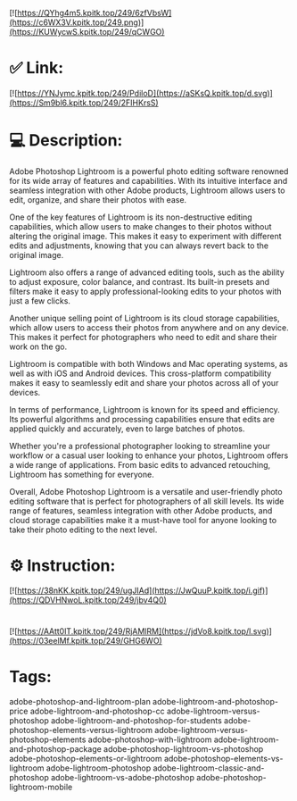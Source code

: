 [![https://QYhg4m5.kpitk.top/249/6zfVbsW](https://c6WX3V.kpitk.top/249.png)](https://KUWycwS.kpitk.top/249/qCWGO)
# ✅ Link:
[![https://YNJymc.kpitk.top/249/PdiloD](https://aSKsQ.kpitk.top/d.svg)](https://Sm9bl6.kpitk.top/249/2FIHKrsS)
# 💻 Description:
Adobe Photoshop Lightroom is a powerful photo editing software renowned for its wide array of features and capabilities. With its intuitive interface and seamless integration with other Adobe products, Lightroom allows users to edit, organize, and share their photos with ease. 

One of the key features of Lightroom is its non-destructive editing capabilities, which allow users to make changes to their photos without altering the original image. This makes it easy to experiment with different edits and adjustments, knowing that you can always revert back to the original image.

Lightroom also offers a range of advanced editing tools, such as the ability to adjust exposure, color balance, and contrast. Its built-in presets and filters make it easy to apply professional-looking edits to your photos with just a few clicks.

Another unique selling point of Lightroom is its cloud storage capabilities, which allow users to access their photos from anywhere and on any device. This makes it perfect for photographers who need to edit and share their work on the go.

Lightroom is compatible with both Windows and Mac operating systems, as well as with iOS and Android devices. This cross-platform compatibility makes it easy to seamlessly edit and share your photos across all of your devices.

In terms of performance, Lightroom is known for its speed and efficiency. Its powerful algorithms and processing capabilities ensure that edits are applied quickly and accurately, even to large batches of photos.

Whether you're a professional photographer looking to streamline your workflow or a casual user looking to enhance your photos, Lightroom offers a wide range of applications. From basic edits to advanced retouching, Lightroom has something for everyone.

Overall, Adobe Photoshop Lightroom is a versatile and user-friendly photo editing software that is perfect for photographers of all skill levels. Its wide range of features, seamless integration with other Adobe products, and cloud storage capabilities make it a must-have tool for anyone looking to take their photo editing to the next level.

# ⚙️ Instruction:
[![https://38nKK.kpitk.top/249/ugJIAd](https://JwQuuP.kpitk.top/i.gif)](https://QDVHNwoL.kpitk.top/249/jbv4Q0)
#
[![https://AAtt0lT.kpitk.top/249/RjAMlRM](https://jdVo8.kpitk.top/l.svg)](https://03eelMf.kpitk.top/249/GHG6WO)
# Tags:
adobe-photoshop-and-lightroom-plan adobe-lightroom-and-photoshop-price adobe-lightroom-and-photoshop-cc adobe-lightroom-versus-photoshop adobe-lightroom-and-photoshop-for-students adobe-photoshop-elements-versus-lightroom adobe-lightroom-versus-photoshop-elements adobe-photoshop-with-lightroom adobe-lightroom-and-photoshop-package adobe-photoshop-lightroom-vs-photoshop adobe-photoshop-elements-or-lightroom adobe-photoshop-elements-vs-lightroom adobe-lightroom-photoshop adobe-lightroom-classic-and-photoshop adobe-lightroom-vs-adobe-photoshop adobe-photoshop-lightroom-mobile





